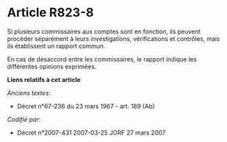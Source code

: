 # Article R823-8

Si plusieurs commissaires aux comptes sont en fonction, ils peuvent procéder séparément à leurs investigations, vérifications
et contrôles, mais ils établissent un rapport commun.

En cas de désaccord entre les commissaires, le rapport indique les différentes opinions exprimées.

**Liens relatifs à cet article**

_Anciens textes_:

  - Décret n°67-236 du 23 mars 1967 - art. 189 (Ab)

_Codifié par_:

  - Décret n°2007-431 2007-03-25 JORF 27 mars 2007
